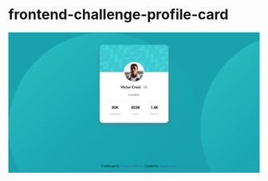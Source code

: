 # frontend-challenge-profile-card

![Desktop view](https://github.com/aswathysaji/frontend-challenge-profile-card/blob/main/profilecard.png?raw=true)

